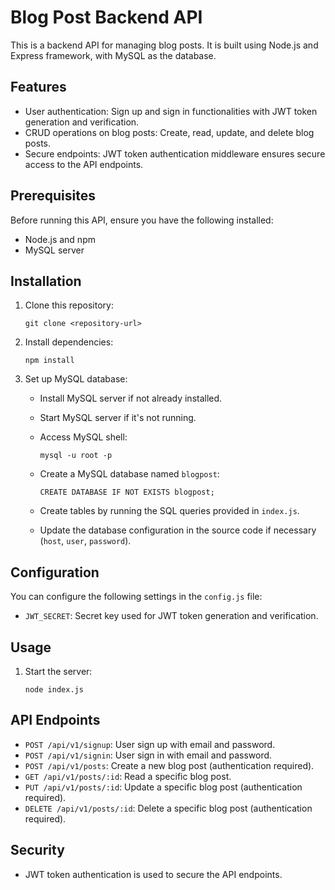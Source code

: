 # Blog Post Backend API

This is a backend API for managing blog posts. It is built using Node.js and Express framework, with MySQL as the database.

## Features

-   User authentication: Sign up and sign in functionalities with JWT token generation and verification.
-   CRUD operations on blog posts: Create, read, update, and delete blog posts.
-   Secure endpoints: JWT token authentication middleware ensures secure access to the API endpoints.

## Prerequisites

Before running this API, ensure you have the following installed:

-   Node.js and npm
-   MySQL server

## Installation

1.  Clone this repository:
    
    `git clone <repository-url>` 
    
2.  Install dependencies:
    
    `npm install` 
    
3.  Set up MySQL database:
    
    -   Install MySQL server if not already installed.
        
    -   Start MySQL server if it's not running.
        
    -   Access MySQL shell:
        
        
        `mysql -u root -p` 
        
    -   Create a MySQL database named `blogpost`:
        
        
        `CREATE DATABASE IF NOT EXISTS blogpost;` 
        
    -   Create tables by running the SQL queries provided in `index.js`.
        
    -   Update the database configuration in the source code if necessary (`host`, `user`, `password`).
        

## Configuration

You can configure the following settings in the `config.js` file:

-   `JWT_SECRET`: Secret key used for JWT token generation and verification.

## Usage

1.  Start the server:
    
    
    `node index.js` 
    

## API Endpoints

-   `POST /api/v1/signup`: User sign up with email and password.
-   `POST /api/v1/signin`: User sign in with email and password.
-   `POST /api/v1/posts`: Create a new blog post (authentication required).
-   `GET /api/v1/posts/:id`: Read a specific blog post.
-   `PUT /api/v1/posts/:id`: Update a specific blog post (authentication required).
-   `DELETE /api/v1/posts/:id`: Delete a specific blog post (authentication required).

## Security

-   JWT token authentication is used to secure the API endpoints.
